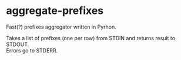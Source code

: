 # aggregate-prefixes
Fast(?) prefixes aggregator written in Pyrhon.  

Takes a list of prefixes (one per row) from STDIN and returns result to STDOUT.  
Errors go to STDERR.
